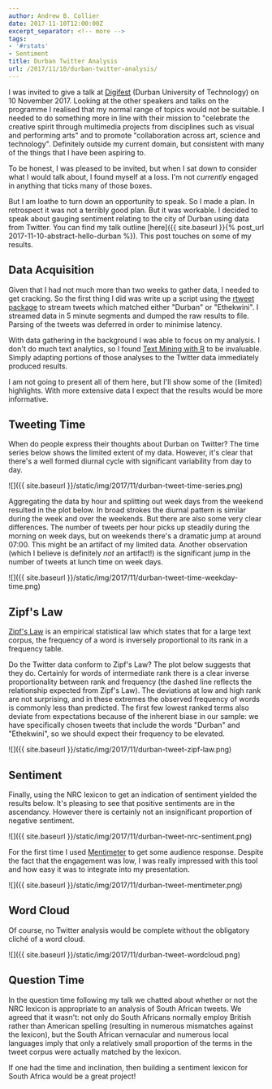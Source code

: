 ```yaml
---
author: Andrew B. Collier
date: 2017-11-10T12:00:00Z
excerpt_separator: <!-- more -->
tags:
- '#rstats'
- Sentiment
title: Durban Twitter Analysis
url: /2017/11/10/durban-twitter-analysis/
---
```


I was invited to give a talk at [Digifest](http://digifest.dut.ac.za/) (Durban University of Technology) on 10 November 2017. Looking at the other speakers and talks on the programme I realised that my normal range of topics would not be suitable. I needed to do something more in line with their mission to "celebrate the creative spirit through multimedia projects from disciplines such as visual and performing arts" and to promote "collaboration across art, science and technology". Definitely outside my current domain, but consistent with many of the things that I have been aspiring to.

To be honest, I was pleased to be invited, but when I sat down to consider what I would talk about, I found myself at a loss. I'm not *currently* engaged in anything that ticks many of those boxes.

But I am loathe to turn down an opportunity to speak. So I made a plan. In retrospect it was not a terribly good plan. But it was workable. I decided to speak about gauging sentiment relating to the city of Durban using data from Twitter. You can find my talk outline [here]({{ site.baseurl }}{% post_url 2017-11-10-abstract-hello-durban %}). This post touches on some of my results.

<!--more-->

## Data Acquisition

Given that I had not much more than two weeks to gather data, I needed to get cracking. So the first thing I did was write up a script using the [rtweet package](https://github.com/mkearney/rtweet) to stream tweets which matched either "Durban" or "Ethekwini". I streamed data in 5 minute segments and dumped the raw results to file. Parsing of the tweets was deferred in order to minimise latency.

With data gathering in the background I was able to focus on my analysis. I don't do much text analytics, so I found [Text Mining with R](http://tidytextmining.com/) to be invaluable. Simply adapting portions of those analyses to the Twitter data immediately produced results.

I am not going to present all of them here, but I'll show some of the (limited) highlights. With more extensive data I expect that the results would be more informative.

## Tweeting Time

When do people express their thoughts about Durban on Twitter? The time series below shows the limited extent of my data. However, it's clear that there's a well formed diurnal cycle with significant variability from day to day.

![]({{ site.baseurl }}/static/img/2017/11/durban-tweet-time-series.png)

Aggregating the data by hour and splitting out week days from the weekend resulted in the plot below. In broad strokes the diurnal pattern is similar during the week and over the weekends. But there are also some very clear differences. The number of tweets per hour picks up steadily during the morning on week days, but on weekends there's a dramatic jump at around 07:00. This might be an artifact of my limited data. Another observation (which I believe is definitely *not* an artifact!) is the significant jump in the number of tweets at lunch time on week days.

![]({{ site.baseurl }}/static/img/2017/11/durban-tweet-time-weekday-time.png)

## Zipf's Law

[Zipf's Law](https://en.wikipedia.org/wiki/Zipf%27s_law) is an empirical statistical law which states that for a large text corpus, the frequency of a word is inversely proportional to its rank in a frequency table.

Do the Twitter data conform to Zipf's Law? The plot below suggests that they do. Certainly for words of intermediate rank there is a clear inverse proportionality between rank and frequency (the dashed line reflects the relationship expected from Zipf's Law). The deviations at low and high rank are not surprising, and in these extremes the observed frequency of words is commonly less than predicted. The first few lowest ranked terms also deviate from expectations because of the inherent biase in our sample: we have specifically chosen tweets that include the words "Durban" and "Ethekwini", so we should expect their frequency to be elevated.

![]({{ site.baseurl }}/static/img/2017/11/durban-tweet-zipf-law.png)

## Sentiment

Finally, using the NRC lexicon to get an indication of sentiment yielded the results below. It's pleasing to see that positive sentiments are in the ascendancy. However there is certainly not an insignificant proportion of negative sentiment.

![]({{ site.baseurl }}/static/img/2017/11/durban-tweet-nrc-sentiment.png)

For the first time I used [Mentimeter](https://www.mentimeter.com/) to get some audience response. Despite the fact that the engagement was low, I was really impressed with this tool and how easy it was to integrate into my presentation.

![]({{ site.baseurl }}/static/img/2017/11/durban-tweet-mentimeter.png)

## Word Cloud

Of course, no Twitter analysis would be complete without the obligatory cliché of a word cloud.

![]({{ site.baseurl }}/static/img/2017/11/durban-tweet-wordcloud.png) 

## Question Time

In the question time following my talk we chatted about whether or not the NRC lexicon is appropriate to an analysis of South African tweets. We agreed that it wasn't: not only do South Africans normally employ British rather than American spelling (resulting in numerous mismatches against the lexicon), but the South African vernacular and numerous local languages imply that only a relatively small proportion of the terms in the tweet corpus were actually matched by the lexicon.

If one had the time and inclination, then building a sentiment lexicon for South Africa would be a great project!